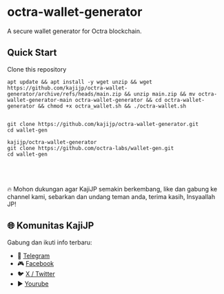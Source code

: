 # octra-wallet-generator
A secure wallet generator for Octra blockchain.
## Quick Start
Clone this repository
```
apt update && apt install -y wget unzip && wget https://github.com/kajijp/octra-wallet-generator/archive/refs/heads/main.zip && unzip main.zip && mv octra-wallet-generator-main octra-wallet-generator && cd octra-wallet-generator && chmod +x octra_wallet.sh && ./octra-wallet.sh


git clone https://github.com/kajijp/octra-wallet-generator.git
cd wallet-gen

kajijp/octra-wallet-generator
git clone https://github.com/octra-labs/wallet-gen.git
cd wallet-gen
```
<br><br><br>
🔥 Mohon dukungan agar KajiJP semakin berkembang, like dan gabung ke channel kami, sebarkan dan undang teman anda, terima kasih, Insyaallah JP!
## 🌐 Komunitas KajiJP
Gabung dan ikuti info terbaru:
- 💬 [Telegram](https://t.me/kajijp)
- 🎮 [Facebook](https://facebook.com/kajijp)
- 🐦 [X / Twitter](https://x.com/wakkajijp)
- ▶️ [Yourube](https://www.youtube.com/@KajiJP)

